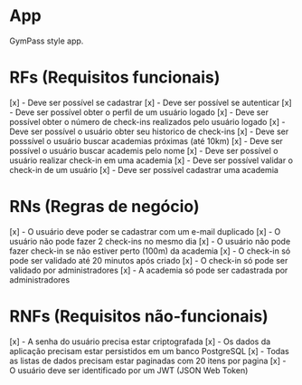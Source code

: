 # App

GymPass style app.

# RFs (Requisitos funcionais)
[x] - Deve ser possível se cadastrar
[x] - Deve ser possível se autenticar
[x] - Deve ser possível obter o perfil de um usuário logado
[x] - Deve ser possível obter o número de check-ins realizados pelo usuário logado
[x] - Deve ser possível o usuário obter seu historico de check-ins
[x] - Deve ser posssível o usuário buscar academias próximas (até 10km)
[x] - Deve ser possível o usuário buscar academis pelo nome
[x] - Deve ser possível o usuário realizar check-in em uma academia
[x] - Deve ser possível validar o check-in de um usuário
[x] - Deve ser possível cadastrar uma academia

# RNs (Regras de negócio)
[x] - O usuário deve poder se cadastrar com um e-mail duplicado
[x] - O usuário não pode fazer 2 check-ins no mesmo dia
[x] - O usuário não pode fazer check-in se não estiver perto (100m) da academia
[x] - O check-in só pode ser validado até 20 minutos após criado
[x] - O check-in só pode ser validado por administradores
[x] - A academia só pode ser cadastrada por administradores

# RNFs (Requisitos não-funcionais)
[x] - A senha do usuário precisa estar criptografada
[x] - Os dados da aplicação precisam estar persistidos em um banco PostgreSQL
[x] - Todas as listas de dados precisam estar paginadas com 20 itens por pagina
[x] - O usuário deve ser identificado por um JWT (JSON Web Token)